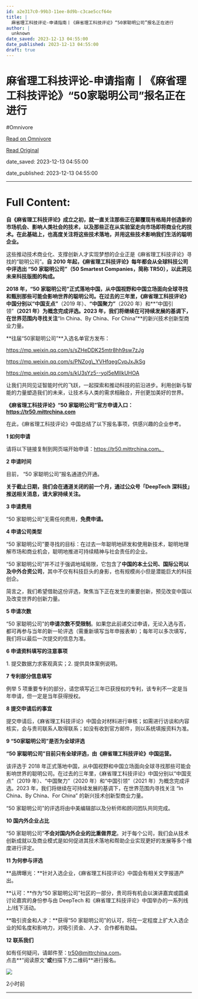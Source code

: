 ```yaml
---
id: a2e317c0-99b3-11ee-8d9b-c3cae5ccf64e
title: |
  麻省理工科技评论-申请指南丨《麻省理工科技评论》“50家聪明公司”报名正在进行
author: |
  unknown
date_saved: 2023-12-13 04:55:00
date_published: 2023-12-13 04:55:00
draft: true
---
```


# 麻省理工科技评论-申请指南丨《麻省理工科技评论》“50家聪明公司”报名正在进行
#Omnivore

[Read on Omnivore](https://omnivore.app/me/50-18c6329c34f)

[Read Original](https://www.mittrchina.com/news/detail/12728)

date_saved: 2023-12-13 04:55:00

date_published: 2023-12-13 04:55:00

--- 

# Full Content: 

**自《麻省理工科技评论》成立之初，就一直关注那些正在颠覆现有格局并创造新的市场机会、影响人类社会的技术，以及那些正在从实验室走向市场即将商业化的技术。在此基础上，也高度关注将这些技术落地，并用这些技术影响我们生活的聪明企业。**

这些推动技术商业化、支撑创新人才实现梦想的企业正是《麻省理工科技评论》寻找的“聪明公司”。**自 2010 年起，《麻省理工科技评论》每年都会从全球科技公司中评选出 “50 家聪明公司”（50 Smartest Companies，简称 TR50），以此洞见未来科技版图的构成。**

  
**2018 年，“50 家聪明公司”正式落地中国，从中国视野和中国立场面向全球寻找和甄别那些可能会影响世界的聪明公司。**在过去的三年里，《麻省理工科技评论》中国分别以**“中国支点”**（2019 年）、**“中国聚力”**（2020 年）和**“中国引领”**（2021 年）为概念完成评选。2023 年，我们将继续在可持续发展的基调下，在世界范围内寻找关注**“In China、By China、For China”**的新兴技术创新型商业力量。

**往届“50家聪明公司”**入选名单官方发布：

‍https://mp.weixin.qq.com/s/sZHeDDK25mtr8hh9sw7zJg‍

https://mp.weixin.qq.com/s/PNZog\_YVHfqegCvpJxJkSg

https://mp.weixin.qq.com/s/kU3sYz5--yol5eMlIkUHOA

  
让我们共同见证智能时代的飞跃，一起探索和推动科技的前沿进步。利用创新与智能的力量塑造我们的未来，让技术与人类的需求相融合，开创更加美好的世界。

  
**《麻省理工科技评论》“50 家聪明公司”官方申请入口：https://tr50.mittrchina.com**

在此，《麻省理工科技评论》中国总结了以下报名事项，供感兴趣的企业参考。

**1 如何申请**

请将以下链接复制到网页端开始申请：https://tr50.mittrchina.com。

**2 申请时间**

目前， “50 家聪明公司”报名通道仍开通。

  
**关于截止日期，我们会在通道关闭的前一个月，通过公众号「DeepTech 深科技」推送相关消息，请大家持续关注。**

**3 申请费用**

“50 家聪明公司”无需任何费用，**免费申请。**

**4 申请公司类型**

“50 家聪明公司”要寻找的目标：在过去一年聪明地研发和使用新技术，聪明地理解市场和商业机会，聪明地推进可持续精神与社会责任的企业。

  
“50 家聪明公司”并不过于强调地域局限，它包含了**中国的本土公司、国际公司以及中外合资公司**，其中不仅有科技巨头的身影，也有规模尚小但是潜能巨大的科技创企。

  
简言之，我们希望借助这份评选，聚焦当下正在发生的重要创新，预见改变中国以及改变世界的创新力量。

**5 申请次数**

“50 家聪明公司”的**申请次数不受限制**。如果您此前递交过申请，无论入选与否，都可再参与当年的新一轮评选（需重新填写当年申报表单）；每年可以多次填写，我们将以最后一次提交的信息为准。

**6 申请资料填写的注意事项**

1\. 提交数据力求客观真实；2\. 提供具体案例说明。

**7 专利部分信息填写**

例举 5 项重要专利的部分，请您填写近三年已获授权的专利，该专利不一定是当年申请，但一定是当年获得授权。

**8 提交申请后的事宜**

提交申请后，《麻省理工科技评论》中国会对材料进行审核；如需进行访谈和内容核实，会与贵司联系人取得联系；如没有收到官方邮件，则以系统填报资料为准。

**9 “50家聪明公司”是否为全球评选**

**“50 家聪明公司”目前只有全球评选，由《麻省理工科技评论》中国运营。**

该评选于 2018 年正式落地中国，从中国视野和中国立场面向全球寻找那些可能会影响世界的聪明公司。在过去的三年里，《麻省理工科技评论》中国分别以“中国支点”（2019 年）、“中国聚力”（2020 年）和“中国引领”（2021 年）为概念完成评选。2023 年，我们将继续在可持续发展的基调下，在世界范围内寻找关注 “In China、By China、For China” 的新兴技术创新型商业力量。

  
“50 家聪明公司”的评选将由中美编辑部以及分析师和顾问团队共同完成。

**10 国内外企业占比**

“50 家聪明公司”**不会对国内外企业的比重做界定**。对于每个公司，我们会从技术创新成就以及商业模式是如何促进其技术落地和帮助企业实现更好的发展等多个维度进行评定。

**11 为何参与评选**

**品牌曝光：**针对入选企业，《麻省理工科技评论》中国会有相关文字报道产出。

  
**认可：**作为“50 家聪明公司”社区的一部分，贵司将有机会以演讲嘉宾或圆桌讨论嘉宾的身份参与由 DeepTech 和《麻省理工科技评论》中国举办的一系列线上/线下活动。

  
**吸引资金和人才：**获得“50 家聪明公司”的认可，将在一定程度上扩大入选企业的知名度和影响力，对吸引资金、人才、合作都有助益。

**12 联系我们**

如有任何疑问，请邮件至：tr50@mittrchina.com。  
点击**“阅读原文”**或**扫描下方二维码**进行报名。

![](https://proxy-prod.omnivore-image-cache.app/0x0,s4N4PkHzMbeLHy4ViICv3EHOdWPWk55tr0YNI7d4j2VE/https://p3-sign.toutiaoimg.com/tos-cn-i-6w9my0ksvp/5031f1e7b2604539a5093e2a463f857c~tplv-obj.image?lk3s=3de049d8&traceid=202312051957218327F371B49DAEA1B4DC&x-expires=2147483647&x-signature=PLSht9%2FkqFBHkBOgxRpa88f7fiM%3D)

2小时前

---

